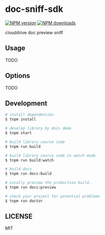 # doc-sniff-sdk

[![NPM version](https://img.shields.io/npm/v/doc-sniff-sdk.svg?style=flat)](https://npmjs.org/package/doc-sniff-sdk)
[![NPM downloads](http://img.shields.io/npm/dm/doc-sniff-sdk.svg?style=flat)](https://npmjs.org/package/doc-sniff-sdk)

clouddrive doc preview sniff

## Usage

TODO

## Options

TODO

## Development

```bash
# install dependencies
$ tnpm install

# develop library by docs demo
$ tnpm start

# build library source code
$ tnpm run build

# build library source code in watch mode
$ tnpm run build:watch

# build docs
$ tnpm run docs:build

# Locally preview the production build.
$ tnpm run docs:preview

# check your project for potential problems
$ tnpm run doctor
```

## LICENSE

MIT

